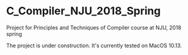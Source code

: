 # C_Compiler_NJU_2018_Spring
Project for Principles and Techniques of Compiler course at NJU, 2018 spring

The project is under construction.
It's currently tested on MacOS 10.13.
